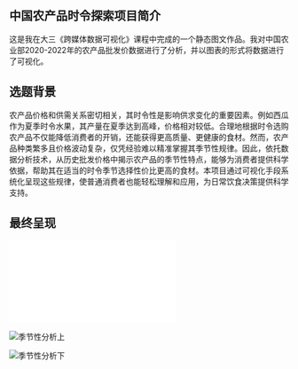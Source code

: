 ## 中国农产品时令探索项目简介

这是我在大三《跨媒体数据可视化》课程中完成的一个静态图文作品。我对中国农业部2020-2022年的农产品批发价数据进行了分析，并以图表的形式将数据进行了可视化。

## 选题背景

农产品价格和供需关系密切相关，其时令性是影响供求变化的重要因素。例如西瓜作为夏季时令水果，其产量在夏季达到高峰，价格相对较低。合理地根据时令选购农产品不仅能降低消费者的开销，还能获得更高质量、更健康的食材。然而，农产品种类繁多且价格波动复杂，仅凭经验难以精准掌握其季节性规律。因此，依托数据分析技术，从历史批发价格中揭示农产品的季节性特点，能够为消费者提供科学依据，帮助其在适当的时令季节选择性价比更高的食材。本项目通过可视化手段系统化呈现这些规律，使普通消费者也能轻松理解和应用，为日常饮食决策提供科学支持。

## 最终呈现

![点击下载PDF](../assets/时令作品展示.pdf)

![季节性分析上](../assets/季节性分析上.png)

![季节性分析下](../assets/季节性分析下.png)


